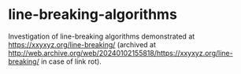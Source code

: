 # line-breaking-algorithms
Investigation of line-breaking algorithms demonstrated at 
https://xxyxyz.org/line-breaking/ 
(archived at http://web.archive.org/web/20240102155818/https://xxyxyz.org/line-breaking/ 
in case of link rot).
